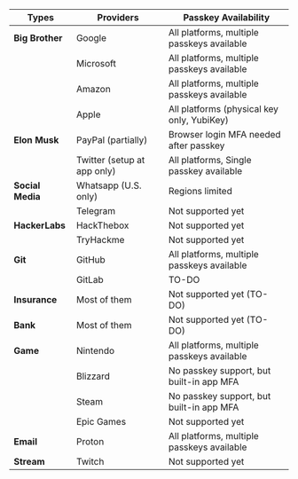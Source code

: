 
| Types         	| Providers                   | Passkey Availability                                  |
|-----------------|-----------------------------|-------------------------------------------------------|
| **Big Brother** | Google            					| All platforms, multiple passkeys available            |
|                 | Microsoft         					| All platforms, multiple passkeys available            |
|                 | Amazon            					| All platforms, multiple passkeys available            |
|        					| Apple     									| All platforms (physical key only, YubiKey)          	|
| **Elon Musk**   | PayPal (partially)					| Browser login MFA needed after passkey                |
|                 | Twitter (setup at app only)	| All platforms, Single passkey available 							|
| **Social Media**| Whatsapp (U.S. only)				| Regions limited               												|
|                 | Telegram 				   					| Not supported yet                                     |
| **HackerLabs**  | HackThebox     							| Not supported yet																			|
| 							  | TryHackme     							| Not supported yet																			|
| **Git**      		| GitHub     									| All platforms, multiple passkeys available            |
| 			      		| GitLab     									| TO-DO            																			|
| **Insurance**   | Most of them   							| Not supported yet   (TO-DO)														|
| **Bank**        | Most of them  							| Not supported yet   (TO-DO)	                   				|
| **Game**        | Nintendo 										| All platforms, multiple passkeys available        		|
|                 | Blizzard 										| No passkey support, but built-in app MFA							|
|                 | Steam	  										| No passkey support, but built-in app MFA							|
|                 | Epic Games									| Not supported yet                                  		|
| **Email**       | Proton 											| All platforms, multiple passkeys available         		|
| **Stream**      | Twitch     									| Not supported yet                    									|
